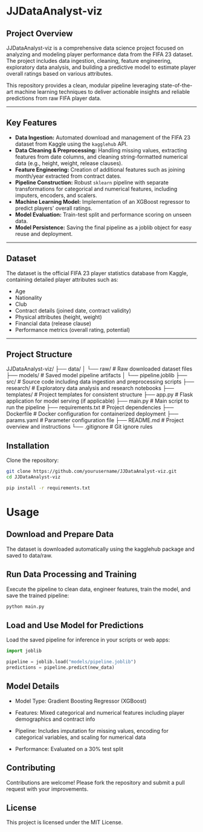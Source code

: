 # JJDataAnalyst-viz

## Project Overview
JJDataAnalyst-viz is a comprehensive data science project focused on analyzing and modeling player performance data from the FIFA 23 dataset. The project includes data ingestion, cleaning, feature engineering, exploratory data analysis, and building a predictive model to estimate player overall ratings based on various attributes.

This repository provides a clean, modular pipeline leveraging state-of-the-art machine learning techniques to deliver actionable insights and reliable predictions from raw FIFA player data.

---

## Key Features

- **Data Ingestion:** Automated download and management of the FIFA 23 dataset from Kaggle using the `kagglehub` API.  
- **Data Cleaning & Preprocessing:** Handling missing values, extracting features from date columns, and cleaning string-formatted numerical data (e.g., height, weight, release clauses).  
- **Feature Engineering:** Creation of additional features such as joining month/year extracted from contract dates.  
- **Pipeline Construction:** Robust `sklearn` pipeline with separate transformations for categorical and numerical features, including imputers, encoders, and scalers.  
- **Machine Learning Model:** Implementation of an XGBoost regressor to predict players' overall ratings.  
- **Model Evaluation:** Train-test split and performance scoring on unseen data.  
- **Model Persistence:** Saving the final pipeline as a joblib object for easy reuse and deployment.

---

## Dataset
The dataset is the official FIFA 23 player statistics database from Kaggle, containing detailed player attributes such as:

- Age  
- Nationality  
- Club  
- Contract details (joined date, contract validity)  
- Physical attributes (height, weight)  
- Financial data (release clause)  
- Performance metrics (overall rating, potential)  

---

## Project Structure

JJDataAnalyst-viz/
├── data/
│   └── raw/                   # Raw downloaded dataset files
├── models/                    # Saved model pipeline artifacts
│   └── pipeline.joblib
├── src/                       # Source code including data ingestion and preprocessing scripts
├── research/                  # Exploratory data analysis and research notebooks
├── templates/                 # Project templates for consistent structure
├── app.py                    # Flask application for model serving (if applicable)
├── main.py                   # Main script to run the pipeline
├── requirements.txt          # Project dependencies
├── Dockerfile                # Docker configuration for containerized deployment
├── params.yaml               # Parameter configuration file
├── README.md                 # Project overview and instructions
└── .gitignore                # Git ignore rules




## Installation

Clone the repository:
```bash
git clone https://github.com/yourusername/JJDataAnalyst-viz.git
cd JJDataAnalyst-viz
```

```bash
pip install -r requirements.txt
```

# Usage
## Download and Prepare Data
The dataset is downloaded automatically using the kagglehub package and saved to data/raw.

## Run Data Processing and Training
Execute the pipeline to clean data, engineer features, train the model, and save the trained pipeline:


```python
python main.py
```
## Load and Use Model for Predictions
Load the saved pipeline for inference in your scripts or web apps:

```python
import joblib

pipeline = joblib.load("models/pipeline.joblib")
predictions = pipeline.predict(new_data)
```

## Model Details
- Model Type: Gradient Boosting Regressor (XGBoost)

- Features: Mixed categorical and numerical features including player demographics and contract info

- Pipeline: Includes imputation for missing values, encoding for categorical variables, and scaling for numerical data

- Performance: Evaluated on a 30% test split

## Contributing
Contributions are welcome! Please fork the repository and submit a pull request with your improvements.

## License
This project is licensed under the MIT License.